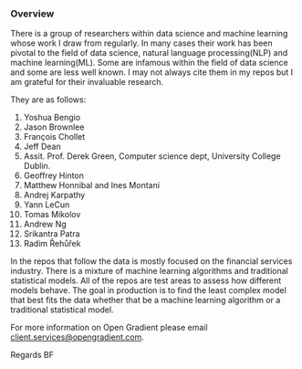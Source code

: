 ### Overview

There is a group of researchers within data science and machine learning whose work I draw from regularly. In many cases their work has been pivotal to the field of data science, natural language processing(NLP) and machine learning(ML). Some are infamous within the field of data science and some are less well known. I may not always cite them in my repos but I am grateful for their invaluable research. 

They are as follows:

1. Yoshua Bengio 
2. Jason Brownlee 
3. François Chollet 
4. Jeff Dean 
5. Assit. Prof. Derek Green, Computer science dept, University College Dublin.
5. Geoffrey Hinton
6. Matthew Honnibal and Ines Montani 
7. Andrej Karpathy 
8. Yann LeCun 
9. Tomas Mikolov 
10. Andrew Ng 
11. Srikantra Patra 
12. Radim Řehůřek 

In the repos that follow the data is mostly focused on the financial services industry. There is a mixture of machine learning algorithms and traditional statistical models. All of the repos are test areas to assess how different models behave. The goal in production is to find the least complex model that best fits the data whether that be a machine learning algorithm or a traditional statistical model. 

For more information on Open Gradient please email client.services@opengradient.com.

Regards
BF

 

